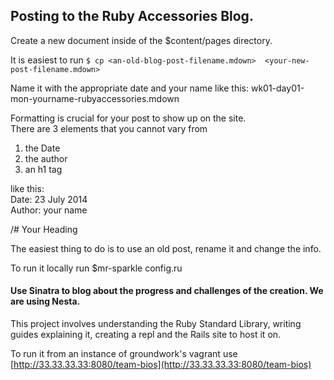 ## Posting to the Ruby Accessories Blog.

Create a new document inside of the $content/pages directory.

It is easiest to run `$ cp <an-old-blog-post-filename.mdown>  <your-new-post-filename.mdown>`

Name it with the appropriate date and your name like this:
wk01-day01-mon-yourname-rubyaccessories.mdown

Formatting is crucial for your post to show up on the site.  
There are 3 elements that you cannot vary from  

1. the Date 
2. the author
3. an h1 tag


like this:  
Date: 23 July 2014  
Author: your name  

/# Your Heading


The easiest thing to do is to use an old post, rename it and change the info.

To run it locally run $mr-sparkle config.ru

#### Use Sinatra to blog about the progress and challenges of the creation. We are using Nesta.

This project involves understanding the Ruby Standard Library, writing guides explaining it, 
creating a repl and the Rails site to host it on.

To run it from an instance of groundwork's vagrant use [http://33.33.33.33:8080/team-bios](http://33.33.33.33:8080/team-bios)
